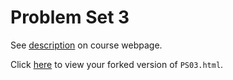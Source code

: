 # Problem Set 3

See [description](https://saraculhane.github.io/STAT495/#problem_set_3) on course webpage.

Click [here](http://htmlpreview.github.io/?https://github.com/rudeboybert/PS03/blob/master/PS03.html) to view your forked version of `PS03.html`.